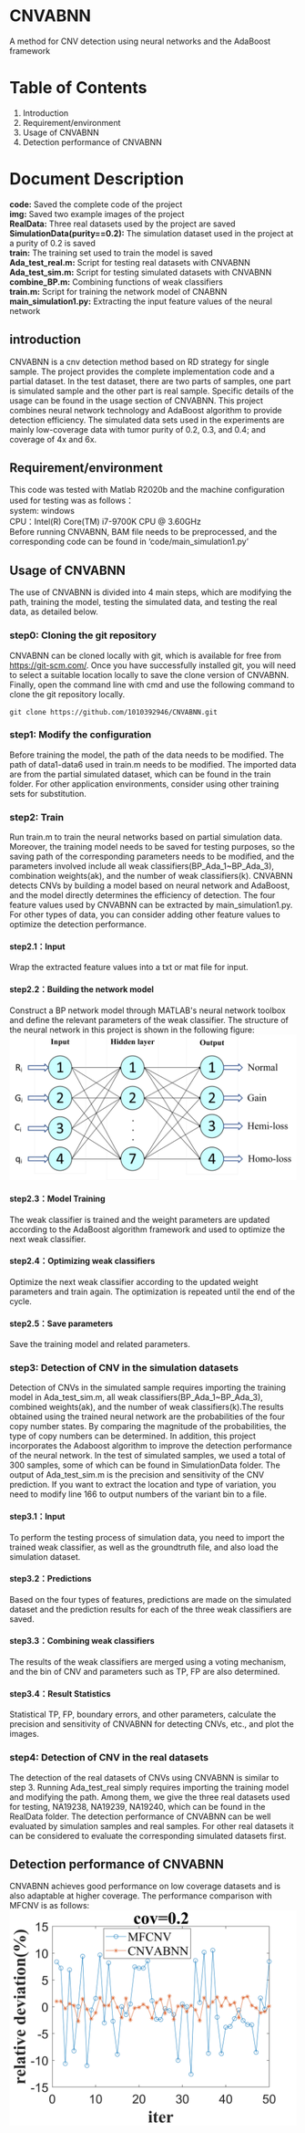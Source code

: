 # CNVABNN
A method for CNV detection using neural networks and the AdaBoost framework

# Table of Contents
1. Introduction
2. Requirement/environment
3. Usage of CNVABNN
4. Detection performance of CNVABNN

# Document Description
**code:** Saved the complete code of the project<br>
**img:** Saved two example images of the project<br>
**RealData:** Three real datasets used by the project are saved<br>
**SimulationData(purity==0.2):** The simulation dataset used in the project at a purity of 0.2 is saved<br>
**train:** The training set used to train the model is saved<br>
**Ada_test_real.m:** Script for testing real datasets with CNVABNN<br>
**Ada_test_sim.m:** Script for testing simulated datasets with CNVABNN<br>
**combine_BP.m:** Combining functions of weak classifiers<br>
**train.m:** Script for training the network model of CNABNN<br>
**main_simulation1.py:** Extracting the input feature values of the neural network

## introduction
CNVABNN is a cnv detection method based on RD strategy for single sample. The project provides the complete implementation code and a partial dataset. In the test dataset, there are two parts of samples, one part is simulated sample and the other part is real sample. Specific details of the usage can be found in the usage section of CNVABNN. This project combines neural network technology and AdaBoost algorithm to provide detection efficiency. The simulated data sets used in the experiments are mainly low-coverage data with tumor purity of 0.2, 0.3, and 0.4; and coverage of 4x and 6x.

## Requirement/environment
This code was tested with Matlab R2020b and the machine configuration used for testing was as follows：
<br>
system: windows
<br>
CPU：Intel(R) Core(TM) i7-9700K CPU @ 3.60GHz 
<br>
Before running CNVABNN, BAM file needs to be preprocessed, and the corresponding code can be found in ‘code/main_simulation1.py’

## Usage of CNVABNN
The use of CNVABNN is divided into 4 main steps, which are modifying the path, training the model, testing the simulated data, and testing the real data, as detailed below.

### step0: Cloning the git repository
CNVABNN can be cloned locally with git, which is available for free from https://git-scm.com/. Once you have successfully installed git, you will need to select a suitable location locally to save the clone version of CNVABNN. Finally, open the command line with cmd and use the following command to clone the git repository locally.
```
git clone https://github.com/1010392946/CNVABNN.git
```

### step1: Modify the configuration
Before training the model, the path of the data needs to be modified. The path of data1-data6 used in train.m needs to be modified. The imported data are from the partial simulated dataset, which can be found in the train folder. For other application environments, consider using other training sets for substitution.

### step2: Train
Run train.m to train the neural networks based on partial simulation data. Moreover, the training model needs to be saved for testing purposes, so the saving path of the corresponding parameters needs to be modified, and the parameters involved include all weak classifiers(BP_Ada_1~BP_Ada_3), combination weights(ak), and the number of weak classifiers(k). CNVABNN detects CNVs by building a model based on neural network and AdaBoost, and the model directly determines the efficiency of detection. The four feature values used by CNVABNN can be extracted by main_simulation1.py. For other types of data, you can consider adding other feature values to optimize the detection performance.

#### step2.1：Input
Wrap the extracted feature values into a txt or mat file for input.
#### step2.2：Building the network model
Construct a BP network model through MATLAB's neural network toolbox and define the relevant parameters of the weak classifier. The structure of the neural network in this project is shown in the following figure:
![](img/network.jpg)
#### step2.3：Model Training
The weak classifier is trained and the weight parameters are updated according to the AdaBoost algorithm framework and used to optimize the next weak classifier.
#### step2.4：Optimizing weak classifiers
Optimize the next weak classifier according to the updated weight parameters and train again. The optimization is repeated until the end of the cycle.
#### step2.5：Save parameters
Save the training model and related parameters.

### step3: Detection of CNV in the simulation datasets
Detection of CNVs in the simulated sample requires importing the training model in Ada_test_sim.m, all weak classifiers(BP_Ada_1~BP_Ada_3), combined weights(ak), and the number of weak classifiers(k).The results obtained using the trained neural network are the probabilities of the four copy number states. By comparing the magnitude of the probabilities, the type of copy numbers can be determined. In addition, this project incorporates the Adaboost algorithm to improve the detection performance of the neural network. In the test of simulated samples, we used a total of 300 samples, some of which can be found in SimulationData folder. The output of Ada_test_sim.m is the precision and sensitivity of the CNV prediction. If you want to extract the location and type of variation, you need to modify line 166 to output numbers of the variant bin to a file.
#### step3.1：Input
To perform the testing process of simulation data, you need to import the trained weak classifier, as well as the groundtruth file, and also load the simulation dataset.
#### step3.2：Predictions
Based on the four types of features, predictions are made on the simulated dataset and the prediction results for each of the three weak classifiers are saved.
#### step3.3：Combining weak classifiers
The results of the weak classifiers are merged using a voting mechanism, and the bin of CNV and parameters such as TP, FP are also determined.
#### step3.4：Result Statistics
Statistical TP, FP, boundary errors, and other parameters, calculate the precision and sensitivity of CNVABNN for detecting CNVs, etc., and plot the images.

### step4: Detection of CNV in the real datasets
The detection of the real datasets of CNVs using CNVABNN is similar to step 3. Running Ada_test_real simply requires importing the training model and modifying the path. Among them, we give the three real datasets used for testing, NA19238, NA19239, NA19240, which can be found in the RealData folder. The detection performance of CNVABNN can be well evaluated by simulation samples and real samples. For other real datasets it can be considered to evaluate the corresponding simulated datasets first.

## Detection performance of CNVABNN
CNVABNN achieves good performance on low coverage datasets and is also adaptable at higher coverage. The performance comparison with MFCNV is as follows:
![](img/performance.jpg)
